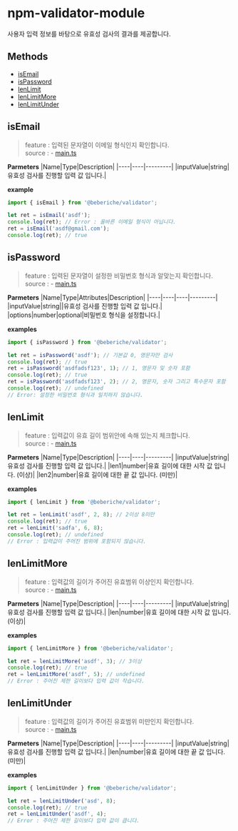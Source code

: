 # npm-validator-module

사용자 입력 정보를 바탕으로 유효성 검사의 결과를 제공합니다.

## Methods

- [isEmail](#isemail)
- [isPassword](#ispassword)
- [lenLimit](#lenlimit)
- [lenLimitMore](#lenlimitmore)
- [lenLimitUnder](#lenlimitunder)

## isEmail

> feature : 입력된 문자열이 이메일 형식인지 확인합니다.  
> source : - [main.ts](./src/main.ts/#L124)

**Parmeters**
|Name|Type|Description|
|----|----|---------|
|inputValue|string|유효성 검사를 진행할 입력 값 입니다.|

**example**

```js
import { isEmail } from '@beberiche/validator';

let ret = isEmail('asdf');
console.log(ret); // Error : 올바른 이메일 형식이 아닙니다.
ret = isEmail('asdf@gmail.com');
console.log(ret); // true
```

## isPassword

> feature : 입력된 문자열이 설정한 비밀번호 형식과 알맞는지 확인합니다.  
> source : - [main.ts](./src/main.ts/#L151)

**Parmeters**
|Name|Type|Attributes|Description|
|----|----|----|---------|
|inputValue|string||유효성 검사를 진행할 입력 값 입니다.|
|options|number|optional|비밀번호 형식을 설정합니다.|

**examples**

```js
import { isPassword } from '@beberiche/validator';

let ret = isPassword('asdf'); // 기본값 0, 영문자만 검사
console.log(ret); // true
ret = isPassword('asdfadsf123', 1); // 1, 영문자 및 숫자 포함
console.log(ret); // true
ret = isPassword('asdfadsf123', 2); // 2, 영문자, 숫자 그리고 특수문자 포함
console.log(ret); // undefined
// Error: 설정한 비밀번호 형식과 일치하지 않습니다.
```

## lenLimit

> feature : 입력값이 유효 길이 범위안에 속해 있는지 체크합니다.  
> source : - [main.ts](./src/main.ts/#L55)

**Parmeters**
|Name|Type|Description|
|----|----|---------|
|inputValue|string|유효성 검사를 진행할 입력 값 입니다.|
|len1|number|유효 길이에 대한 시작 값 입니다. (이상)|
|len2|number|유효 길이에 대한 끝 값 입니다. (미만)|

**examples**

```js
import { lenLimit } from '@beberiche/validator';

let ret = lenLimit('asdf', 2, 8); // 2이상 8미만
console.log(ret); // true
ret = lenLimit('sadfa', 6, 8);
console.log(ret); // undefined
// Error : 입력값이 주어진 범위에 포함되지 않습니다.
```

## lenLimitMore

> feature : 입력값의 길이가 주어진 유효범위 이상인지 확인합니다.  
> source : - [main.ts](./src/main.ts/#L77)

**Parmeters**
|Name|Type|Description|
|----|----|---------|
|inputValue|string|유효성 검사를 진행할 입력 값 입니다.|
|len|number|유효 길이에 대한 시작 값 입니다. (이상)|

**examples**

```js
import { lenLimitMore } from '@beberiche/validator';

let ret = lenLimitMore('asdf', 3); // 3이상
console.log(ret); // true
ret = lenLimitMore('asdf', 5); // undefined
// Error : 주어진 제한 길이보다 입력 값이 작습니다.
```

## lenLimitUnder

> feature : 입력값의 길이가 주어진 유효범위 미만인지 확인합니다.  
> source : - [main.ts](./src/main.ts/#L99)

**Parmeters**
|Name|Type|Description|
|----|----|---------|
|inputValue|string|유효성 검사를 진행할 입력 값 입니다.|
|len|number|유효 길이에 대한 끝 값 입니다. (미만)|

**examples**

```js
import { lenLimitUnder } from '@beberiche/validator';

let ret = lenLimitUnder('asd', 8);
console.log(ret); // true
ret = lenLimitUnder('asdf', 4);
// Error : 주어진 제한 길이보다 입력 값이 큽니다.
```
